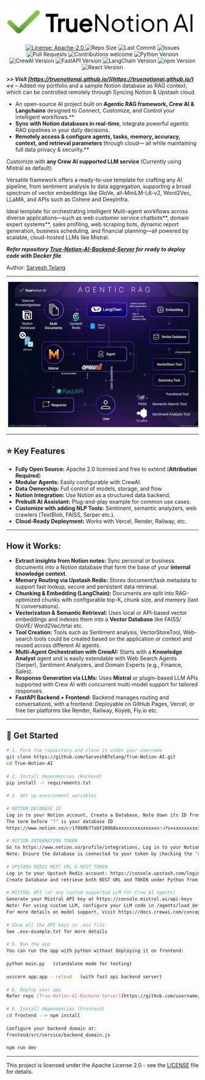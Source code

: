 <p align="center">
  <img src="logo.png" alt="Logo" width="500" />
</p>

<p align="center">
  <a href="https://www.apache.org/licenses/LICENSE-2.0">
    <img src="https://img.shields.io/badge/License-Apache_2.0-blue.svg" alt="License: Apache-2.0" />
  </a>
  <img src="https://img.shields.io/github/repo-size/SarveshBTelang/True-Notion-AI" alt="Repo Size" />
  <img src="https://img.shields.io/github/last-commit/SarveshBTelang/True-Notion-AI" alt="Last Commit" />
  <img src="https://img.shields.io/github/issues/SarveshBTelang/True-Notion-AI" alt="Issues" />
  <img src="https://img.shields.io/github/issues-pr/SarveshBTelang/True-Notion-AI" alt="Pull Requests" />
  <img src="https://img.shields.io/badge/contributions-welcome-brightgreen.svg" alt="Contributions welcome" />
  <img src="https://img.shields.io/badge/python-3.10.0-blue" alt="Python Version" />
  <img src="https://img.shields.io/badge/crewai-0.120.1-blue" alt="CrewAI Version" />
  <img src="https://img.shields.io/badge/fastapi-0.115.12-blue" alt="FastAPI Version" />
  <img src="https://img.shields.io/badge/langchain-0.3.25-blue" alt="LangChain Version" />
  <img src="https://img.shields.io/badge/npm-11.3.0-yellow" alt="npm Version" />
  <img src="https://img.shields.io/badge/react-18.2.0-yellow" alt="React Version" />
</p>

***>> Visit [https://truenotionai.github.io/](https://truenotionai.github.io/) <<*** 
– Added my portfolio and a sample Notion database as RAG context, which can be controlled remotely through Syncing Notion & Upstash cloud.

* An open-source AI project built on **Agentic RAG framework, Crew AI & Langchains** designed to Connect, Customize, and Control your intelligent workflows.**
* **Sync with Notion databases in real-time**, integrate powerful agentic RAG pipelines in your daily decisions.
* **Remotely access & configure agents, tasks, memory, accuracy, context, and retrieval parameters** through cloud— all while maintaining full data privacy & security.**

Customize with **any Crew AI supported LLM service** (Currently using Mistral as default)

Versatile framework offers a ready-to-use template for crafting any AI pipeline, from sentiment analysis to data aggregation, supporting a broad spectrum of vector embeddings like GloVe, all-MiniLM-L6-v2, Word2Vec, LLaMA, and APIs such as Cohere and DeepInfra.

Ideal template for orchestrating intelligent Multi-agent workflows across diverse applications—such as web customer service chatbots**, domain expert systems**, sales profiling, web scraping bots, dynamic report generation, business scheduling, and financial planning—all powered by scalable, cloud-hosted LLMs like Mistral.

***Refer repository [True-Notion-AI-Backend-Server](https://github.com/SarveshBTelang/TrueNotion-AI-Backend-Server) for ready to deploy code with Docker file***

Author: [Sarvesh Telang](https://www.linkedin.com/in/sarvesh-telang-17916448/)

---

<p align="center">
  <img src="truenotion_illustration.png" alt="Logo" width="800" />
</p>

---

## ⭐ Key Features

- **Fully Open Source:** Apache 2.0 licensed and free to extend (**Attribution Required**)
- **Modular Agents:** Easily configurable with CrewAI.
- **Data Ownership:** Full control of models, storage, and flow.
- **Notion Integration:** Use Notion as a structured data backend.
- **Prebuilt AI Assistant:** Plug-and-play example for common use cases.
- **Customize with adding NLP Tools:** Sentiment, semantic analyzers, web crawlers (TextBlob, FAISS, Serper etc.).
- **Cloud-Ready Deployment:** Works with Vercel, Render, Railway, etc.

---

## How it Works:

- **Extract insights from Notion notes:** Sync personal or business documents into a Notion database that form the base of your **internal knowledge context**.
- **Memory Routing via Upstash Redis:** Stores document/task metadata to support fast lookup, secure and persistent data retrieval.
- **Chunking & Embedding (LangChain):** Documents are split into RAG-optimized chunks with configurable top-K, chunk size, and memory (last N conversations).
- **Vectorization & Semantic Retrieval:** Uses local or API-based vector embeddings and indexes them into a **Vector Database** like FAISS/ GloVE/ Word2Vec/trtai etc.
- **Tool Creation:** Tools such as Sentiment analysis, VectorStoreTool, Web-search tools could be created based on the application or context and reused across different AI agents.
- **Multi-Agent Orchestration with CrewAI:** Starts with a **Knowledge Analyst** agent and is easily extendable with Web Search Agents (Serper), Sentiment Analyzers, and Domain Experts (e.g., Finance, Sales).
- **Response Generation via LLMs:** Uses **Mistral** or plugin-based LLM APIs supported with Crew AI with concurrent multi-model support for tailored responses.
- **FastAPI Backend + Frontend:** Backend manages routing and conversations, with a frontend: Deployable on GitHub Pages, Vercel, or free tier platforms like Render, Railway, Koyeb, Fly.io etc.

---

## 🚀 Get Started

```bash
# 1. Fork the repository and clone it under your username
git clone https://github.com/SarveshBTelang/True-Notion-AI.git
cd True-Notion-AI

# 2. Install dependencies (Backend)
pip install -r requirements.txt

# 3. Set up environment variables

# NOTION DATABASE ID
Log in to your Notion account, Create a Database, Note down its ID from the browser URL.
The term before "?" is your database ID
https://www.notion.so/👉1f088b77abf28060xxxxxxxxxxxxxxxx👈?v=xxxxxxxxxxxxxxxxxxxxxxxxxxxxxxxx

# NOTION INTEGRATION TOKEN
Go to https://www.notion.so/profile/integrations, Log in to your Notion account, Select your workspace with created database and generate token
Note: Ensure the database is connected to your token by checking the "Connections" tab in Database settings.

# UPSTASH REDIS REST URL & REST TOKEN
Log in to your Upstash Redis account: https://console.upstash.com/login
Create Database and retrieve both REST URL and TOKEN under Python from "REST API" tab

# MISTRAL API (or any custom supported LLM for Crew AI agents)
Generate your Mistral API key at https://console.mistral.ai/api-keys
Note: For using custom LLM, configure your LLM code in /agents/load_default_agent.py
For more details on model support, visit https://docs.crewai.com/concepts/llms

# Save all the API keys in .env file
See .env-example.txt for more details

# 5. Run the app
You can run the app with python without deploying it on frontend:

python main.py   (standalone mode for testing)

uvicorn app:app --reload   (with fast api backend server)

# 6. Deploy your app
Refer repo [True-Notion-AI-Backend-Server](https://github.com/username/repo-name)

# 6. Install dependencies (Frontend)
cd frontend --> npm install

Configure your backend domain at:
frontend/src/service/backend_domain.js

npm run dev
```
---

This project is licensed under the Apache License 2.0 - see the [LICENSE](LICENSE) file for details.
